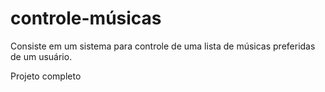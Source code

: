 # controle-músicas
Consiste em um sistema para controle de uma lista de músicas preferidas de um usuário.

Projeto completo
